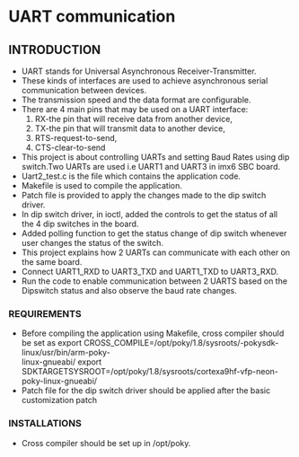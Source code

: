 # UART communication

## INTRODUCTION
* UART stands for Universal Asynchronous Receiver-Transmitter.
* These kinds of interfaces are used to achieve asynchronous serial communication between devices. 
* The transmission speed and the data format are configurable.
* There are 4 main pins that may be used on a UART interface:
    1. RX-the pin that will receive data from another device,
    2. TX-the pin that will transmit data to another device,
    3. RTS-request-to-send,
    4. CTS-clear-to-send
* This project is about controlling UARTs and setting Baud Rates using dip switch.Two UARTs are used i.e UART1 and UART3 in imx6 SBC board. 
* Uart2_test.c is the file which contains the application code.
* Makefile is used to compile the application.
* Patch file is provided to apply the changes made to the dip switch driver.
* In dip switch driver, in ioctl, added the controls to get the status of all the 4 dip switches in the board. 
* Added polling function to get the status change of dip switch whenever user changes the status of the switch.
* This project explains how 2 UARTs can communicate with each other on the same board.
* Connect UART1_RXD to UART3_TXD and UART1_TXD to UART3_RXD.
* Run the code to enable communication between 2 UARTS based on the Dipswitch status and also observe the baud rate changes.

### REQUIREMENTS
* Before compiling the application using Makefile, cross compiler should be set as export CROSS_COMPILE=/opt/poky/1.8/sysroots/-pokysdk-linux/usr/bin/arm-poky-    
  linux-gnueabi/ export SDKTARGETSYSROOT=/opt/poky/1.8/sysroots/cortexa9hf-vfp-neon-poky-linux-gnueabi/
* Patch file for the dip switch driver should be applied after the basic customization patch

### INSTALLATIONS
* Cross compiler should be set up in /opt/poky.


